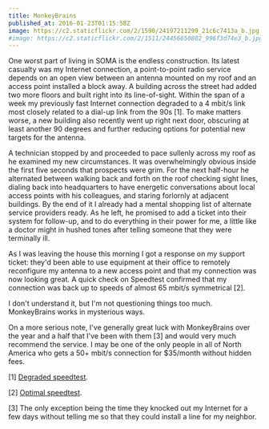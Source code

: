 ```yaml
---
title: MonkeyBrains
published_at: 2016-01-23T01:15:58Z
image: https://c2.staticflickr.com/2/1590/24197211299_21c6c7413a_b.jpg
#image: https://c2.staticflickr.com/2/1511/24456650802_996f3d74e3_b.jpg
---
```


One worst part of living in SOMA is the endless construction. Its latest
casualty was my Internet connection, a point-to-point radio service depends on
an open view between an antenna mounted on my roof and an access point
installed a block away. A building across the street had added two more floors
and built right into its line-of-sight. Within the span of a week my previously
fast Internet connection degraded to a 4 mbit/s link most closely related to a
dial-up link from the 90s [1]. To make matters worse, a new building also
recently went up right next door, obscuring at least another 90 degrees and
further reducing options for potential new targets for the antenna.

A technician stopped by and proceeded to pace sullenly across my roof as he
examined my new circumstances. It was overwhelmingly obvious inside the first
five seconds that prospects were grim. For the next half-hour he alternated
between walking back and forth on the roof checking sight lines, dialing back
into headquarters to have energetic conversations about local access points
with his colleagues, and staring forlornly at adjacent buildings. By the end of
it I already had a mental shopping list of alternate service providers ready.
As he left, he promised to add a ticket into their system for follow-up, and to
do everything in their power for me, a little like a doctor might in hushed
tones after telling someone that they were terminally ill.

As I was leaving the house this morning I got a response on my support ticket:
they'd been able to use equipment at their office to remotely reconfigure my
antenna to a new access point and that my connection was now looking great. A
quick check on Speedtest confirmed that my connection was back up to speeds of
almost 65 mbit/s symmetrical [2].

I don't understand it, but I'm not questioning things too much. MonkeyBrains
works in mysterious ways.

On a more serious note, I've generally great luck with MonkeyBrains over the
year and a half that I've been with them [3] and would very much recommend the
service. I may be one of the only people in all of North America who gets a 50+
mbit/s connection for $35/month without hidden fees.

[1] <a href="https://drop.brandur.org/monkey-brains-degraded.png">Degraded speedtest</a>.

[2] <a href="https://drop.brandur.org/monkey-brains-optimal.png">Optimal speedtest</a>.

[3] The only exception being the time they knocked out my Internet for a few
days without telling me so that they could install a line for my neighbor.
